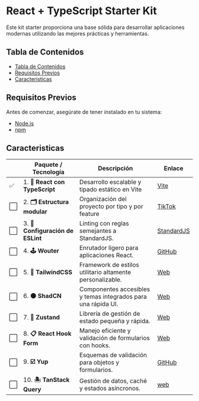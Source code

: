 <h1>React + TypeScript Starter Kit</h1>

Este kit starter proporciona una base sólida para desarrollar aplicaciones modernas utilizando las mejores prácticas y herramientas.

## Tabla de Contenidos

- [Tabla de Contenidos](#tabla-de-contenidos)
- [Requisitos Previos](#requisitos-previos)
- [Caracteristicas](#caracteristicas)

## Requisitos Previos

Antes de comenzar, asegúrate de tener instalado en tu sistema:

- [Node.js](https://nodejs.org/)
- [npm](https://www.npmjs.com/)

## Caracteristicas

| |Paquete / Tecnología|Descripción|Enlace|
|-|-|-|-|
|✅|1. **🚀 React con TypeScript**|Desarrollo escalable y tipado estático en Vite|[Vite](https://es.vitejs.dev/)|
|⬜|2. **🗂️ Estructura modular**|Organización del proyecto por tipo y por feature|[TikTok](https://www.tiktok.com/@midudev/video/7353284071717489953)|
|⬜|3. **🧹 Configuración de ESLint**|Linting con reglas semejantes a StandardJS.|[StandardJS](https://standardjs.com/)|
|⬜|4. **🕹️ Wouter**|Enrutador ligero para aplicaciones React.|[GitHub](https://github.com/molefrog/wouter)|
|⬜|5. **🎨 TailwindCSS**|Framework de estilos utilitario altamente personalizable.|[Web](https://tailwindcss.com/)|
|⬜|6. **⚫ ShadCN**|Componentes accesibles y temas integrados para una rápida UI.|[Web](https://shadcn.com/)|
|⬜|7. **🐻 Zustand**|Librería de gestión de estado pequeña y rápida.|[Web](https://zustand-demo.pmnd.rs/)|
|⬜|8. **📋 React Hook Form**|Manejo eficiente y validación de formularios con hooks.|[Web](https://www.react-hook-form.com/)|
|⬜|9. **☑️ Yup**|Esquemas de validación para objetos y formularios.|[GitHub](https://github.com/jquense/yup)|
|⬜|10. **🏝️ TanStack Query**|Gestión de datos, caché y estados asíncronos.|[web](https://tanstack.com/query/latest)|
